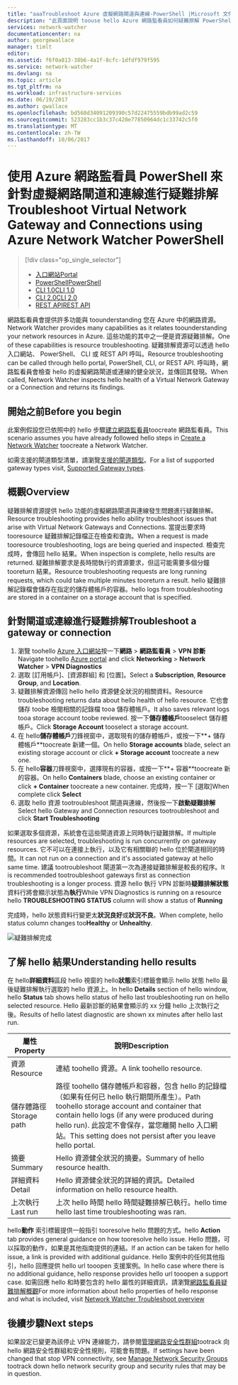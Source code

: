 ```yaml
---
title: "aaaTroubleshoot Azure 虛擬網路閘道與連線-PowerShell |Microsoft 文件"
description: "此頁面說明 toouse hello Azure 網路監看員如何疑難排解 PowerShell cmdlet"
services: network-watcher
documentationcenter: na
author: georgewallace
manager: timlt
editor: 
ms.assetid: f6f0a813-38b6-4a1f-8cfc-1dfdf979f595
ms.service: network-watcher
ms.devlang: na
ms.topic: article
ms.tgt_pltfrm: na
ms.workload: infrastructure-services
ms.date: 06/19/2017
ms.author: gwallace
ms.openlocfilehash: bd568d34091209390c57d22475559bdb99ad2c59
ms.sourcegitcommit: 523283cc1b3c37c428e77850964dc1c33742c5f0
ms.translationtype: MT
ms.contentlocale: zh-TW
ms.lasthandoff: 10/06/2017
---
```

# <a name="troubleshoot-virtual-network-gateway-and-connections-using-azure-network-watcher-powershell"></a><span data-ttu-id="85e82-103">使用 Azure 網路監看員 PowerShell 來針對虛擬網路閘道和連線進行疑難排解</span><span class="sxs-lookup"><span data-stu-id="85e82-103">Troubleshoot Virtual Network Gateway and Connections using Azure Network Watcher PowerShell</span></span>

> [!div class="op_single_selector"]
> - [<span data-ttu-id="85e82-104">入口網站</span><span class="sxs-lookup"><span data-stu-id="85e82-104">Portal</span></span>](network-watcher-troubleshoot-manage-portal.md)
> - [<span data-ttu-id="85e82-105">PowerShell</span><span class="sxs-lookup"><span data-stu-id="85e82-105">PowerShell</span></span>](network-watcher-troubleshoot-manage-powershell.md)
> - [<span data-ttu-id="85e82-106">CLI 1.0</span><span class="sxs-lookup"><span data-stu-id="85e82-106">CLI 1.0</span></span>](network-watcher-troubleshoot-manage-cli-nodejs.md)
> - [<span data-ttu-id="85e82-107">CLI 2.0</span><span class="sxs-lookup"><span data-stu-id="85e82-107">CLI 2.0</span></span>](network-watcher-troubleshoot-manage-cli.md)
> - [<span data-ttu-id="85e82-108">REST API</span><span class="sxs-lookup"><span data-stu-id="85e82-108">REST API</span></span>](network-watcher-troubleshoot-manage-rest.md)

<span data-ttu-id="85e82-109">網路監看員會提供許多功能與 toounderstanding 您在 Azure 中的網路資源。</span><span class="sxs-lookup"><span data-stu-id="85e82-109">Network Watcher provides many capabilities as it relates toounderstanding your network resources in Azure.</span></span> <span data-ttu-id="85e82-110">這些功能的其中之一便是資源疑難排解。</span><span class="sxs-lookup"><span data-stu-id="85e82-110">One of these capabilities is resource troubleshooting.</span></span> <span data-ttu-id="85e82-111">疑難排解資源可以透過 hello 入口網站、 PowerShell、 CLI 或 REST API 呼叫。</span><span class="sxs-lookup"><span data-stu-id="85e82-111">Resource troubleshooting can be called through hello portal, PowerShell, CLI, or REST API.</span></span> <span data-ttu-id="85e82-112">呼叫時，網路監看員會檢查 hello 的虛擬網路閘道或連線的健全狀況，並傳回其發現。</span><span class="sxs-lookup"><span data-stu-id="85e82-112">When called, Network Watcher inspects hello health of a Virtual Network Gateway or a Connection and returns its findings.</span></span>

## <a name="before-you-begin"></a><span data-ttu-id="85e82-113">開始之前</span><span class="sxs-lookup"><span data-stu-id="85e82-113">Before you begin</span></span>

<span data-ttu-id="85e82-114">此案例假設您已依照中的 hello 步驟[建立網路監看員](network-watcher-create.md)toocreate 網路監看員。</span><span class="sxs-lookup"><span data-stu-id="85e82-114">This scenario assumes you have already followed hello steps in [Create a Network Watcher](network-watcher-create.md) toocreate a Network Watcher.</span></span>

<span data-ttu-id="85e82-115">如需支援的閘道類型清單，請瀏覽[支援的閘道類型](network-watcher-troubleshoot-overview.md#supported-gateway-types)。</span><span class="sxs-lookup"><span data-stu-id="85e82-115">For a list of supported gateway types visit, [Supported Gateway types](network-watcher-troubleshoot-overview.md#supported-gateway-types).</span></span>

## <a name="overview"></a><span data-ttu-id="85e82-116">概觀</span><span class="sxs-lookup"><span data-stu-id="85e82-116">Overview</span></span>

<span data-ttu-id="85e82-117">疑難排解資源提供 hello 功能的虛擬網路閘道與連線發生問題進行疑難排解。</span><span class="sxs-lookup"><span data-stu-id="85e82-117">Resource troubleshooting provides hello ability troubleshoot issues that arise with Virtual Network Gateways and Connections.</span></span> <span data-ttu-id="85e82-118">當提出要求時 tooresource 疑難排解記錄檔正在檢查和查詢。</span><span class="sxs-lookup"><span data-stu-id="85e82-118">When a request is made tooresource troubleshooting, logs are being queried and inspected.</span></span> <span data-ttu-id="85e82-119">檢查完成時，會傳回 hello 結果。</span><span class="sxs-lookup"><span data-stu-id="85e82-119">When inspection is complete, hello results are returned.</span></span> <span data-ttu-id="85e82-120">疑難排解要求是長時間執行的資源要求，但這可能需要多個分鐘 tooreturn 結果。</span><span class="sxs-lookup"><span data-stu-id="85e82-120">Resource troubleshooting requests are long running requests, which could take multiple minutes tooreturn a result.</span></span> <span data-ttu-id="85e82-121">hello 疑難排解記錄檔會儲存在指定的儲存體帳戶的容器。</span><span class="sxs-lookup"><span data-stu-id="85e82-121">hello logs from troubleshooting are stored in a container on a storage account that is specified.</span></span>

## <a name="troubleshoot-a-gateway-or-connection"></a><span data-ttu-id="85e82-122">針對閘道或連線進行疑難排解</span><span class="sxs-lookup"><span data-stu-id="85e82-122">Troubleshoot a gateway or connection</span></span>

1. <span data-ttu-id="85e82-123">瀏覽 toohello [Azure 入口網站](https://portal.azure.com)按一下**網路** > **網路監看員** > **VPN 診斷**</span><span class="sxs-lookup"><span data-stu-id="85e82-123">Navigate toohello [Azure portal](https://portal.azure.com) and click **Networking** > **Network Watcher** > **VPN Diagnostics**</span></span>
2. <span data-ttu-id="85e82-124">選取 [訂用帳戶]、[資源群組] 和 [位置]。</span><span class="sxs-lookup"><span data-stu-id="85e82-124">Select a **Subscription**, **Resource Group**, and **Location**.</span></span>
3. <span data-ttu-id="85e82-125">疑難排解資源傳回 hello hello 資源健全狀況的相關資料。</span><span class="sxs-lookup"><span data-stu-id="85e82-125">Resource troubleshooting returns data about hello health of hello resource.</span></span> <span data-ttu-id="85e82-126">它也會儲存 toobe 檢閱相關的記錄檔 tooa 儲存體帳戶。</span><span class="sxs-lookup"><span data-stu-id="85e82-126">It also saves relevant logs tooa storage account toobe reviewed.</span></span> <span data-ttu-id="85e82-127">按一下**儲存體帳戶**tooselect 儲存體帳戶。</span><span class="sxs-lookup"><span data-stu-id="85e82-127">Click **Storage Account** tooselect a storage account.</span></span>
4. <span data-ttu-id="85e82-128">在 hello**儲存體帳戶**刀鋒視窗中，選取現有的儲存體帳戶，或按一下**+ 儲存體帳戶**toocreate 新建一個。</span><span class="sxs-lookup"><span data-stu-id="85e82-128">On hello **Storage accounts** blade, select an existing storage account or click **+ Storage account** toocreate a new one.</span></span>
5. <span data-ttu-id="85e82-129">在 hello**容器**刀鋒視窗中，選擇現有的容器，或按一下**+ 容器**toocreate 新的容器。</span><span class="sxs-lookup"><span data-stu-id="85e82-129">On hello **Containers** blade, choose an existing container or click **+ Container** toocreate a new container.</span></span> <span data-ttu-id="85e82-130">完成時，按一下 [選取]</span><span class="sxs-lookup"><span data-stu-id="85e82-130">When complete click **Select**</span></span>
6. <span data-ttu-id="85e82-131">選取 hello 資源 tootroubleshoot 閘道與連線，然後按一下**啟動疑難排解**</span><span class="sxs-lookup"><span data-stu-id="85e82-131">Select hello Gateway and Connection resources tootroubleshoot and click **Start Troubleshooting**</span></span>

<span data-ttu-id="85e82-132">如果選取多個資源，系統會在這些閘道資源上同時執行疑難排解。</span><span class="sxs-lookup"><span data-stu-id="85e82-132">If multiple resources are selected, troubleshooting is run concurrently on gateway resources.</span></span> <span data-ttu-id="85e82-133">它不可以在連接上執行，以及它有相關聯的 hello 位於閘道相同的時間。</span><span class="sxs-lookup"><span data-stu-id="85e82-133">It can not run on a connection and it's associated gateway at hello same time.</span></span> <span data-ttu-id="85e82-134">建議 tootroubleshoot 閘道第一次為連接疑難排解是較長的程序。</span><span class="sxs-lookup"><span data-stu-id="85e82-134">It is recommended tootroubleshoot gateways first as connection troubleshooting is a longer process.</span></span> <span data-ttu-id="85e82-135">資源 hello 執行 VPN 診斷時**疑難排解狀態**資料行將會顯示狀態為**執行**</span><span class="sxs-lookup"><span data-stu-id="85e82-135">While VPN Diagnostics is running on a resource hello **TROUBLESHOOTING STATUS** column will show a status of **Running**</span></span>

<span data-ttu-id="85e82-136">完成時，hello 狀態資料行變更太**狀況良好**或**狀況不良**。</span><span class="sxs-lookup"><span data-stu-id="85e82-136">When complete, hello status column changes too**Healthy** or **Unhealthy**.</span></span>

![疑難排解完成][2]

## <a name="understanding-hello-results"></a><span data-ttu-id="85e82-138">了解 hello 結果</span><span class="sxs-lookup"><span data-stu-id="85e82-138">Understanding hello results</span></span>

<span data-ttu-id="85e82-139">在 hello**詳細資料**區段 hello 視窗的 hello**狀態**索引標籤會顯示 hello 狀態 hello 最後疑難排解執行選取的 hello 資源上。</span><span class="sxs-lookup"><span data-stu-id="85e82-139">In hello **Details** section of hello window, hello **Status** tab shows hello status of hello last troubleshooting run on hello selected resource.</span></span> <span data-ttu-id="85e82-140">Hello 最新診斷的結果會顯示的 xx 分鐘 hello 上次執行之後。</span><span class="sxs-lookup"><span data-stu-id="85e82-140">Results of hello latest diagnostic are shown xx minutes after hello last run.</span></span>

|<span data-ttu-id="85e82-141">屬性</span><span class="sxs-lookup"><span data-stu-id="85e82-141">Property</span></span>  |<span data-ttu-id="85e82-142">說明</span><span class="sxs-lookup"><span data-stu-id="85e82-142">Description</span></span>  |
|---------|---------|
|<span data-ttu-id="85e82-143">資源</span><span class="sxs-lookup"><span data-stu-id="85e82-143">Resource</span></span>     | <span data-ttu-id="85e82-144">連結 toohello 資源。</span><span class="sxs-lookup"><span data-stu-id="85e82-144">A link toohello resource.</span></span>        |
|<span data-ttu-id="85e82-145">儲存體路徑</span><span class="sxs-lookup"><span data-stu-id="85e82-145">Storage path</span></span>     |  <span data-ttu-id="85e82-146">路徑 toohello 儲存體帳戶和容器，包含 hello 的記錄檔 （如果有任何已 hello 執行期間所產生）。</span><span class="sxs-lookup"><span data-stu-id="85e82-146">Path toohello storage account and container that contain hello logs (if any were produced during hello run).</span></span> <span data-ttu-id="85e82-147">此設定不會保存，當您離開 hello 入口網站。</span><span class="sxs-lookup"><span data-stu-id="85e82-147">This setting does not persist after you leave hello portal.</span></span>        |
|<span data-ttu-id="85e82-148">摘要</span><span class="sxs-lookup"><span data-stu-id="85e82-148">Summary</span></span>     | <span data-ttu-id="85e82-149">Hello 資源健全狀況的摘要。</span><span class="sxs-lookup"><span data-stu-id="85e82-149">Summary of hello resource health.</span></span>        |
|<span data-ttu-id="85e82-150">詳細資料</span><span class="sxs-lookup"><span data-stu-id="85e82-150">Detail</span></span>     | <span data-ttu-id="85e82-151">Hello 資源健全狀況的詳細的資訊。</span><span class="sxs-lookup"><span data-stu-id="85e82-151">Detailed information on hello resource health.</span></span>        |
|<span data-ttu-id="85e82-152">上次執行</span><span class="sxs-lookup"><span data-stu-id="85e82-152">Last run</span></span>     | <span data-ttu-id="85e82-153">上次 hello 時間 hello 時間疑難排解已執行。</span><span class="sxs-lookup"><span data-stu-id="85e82-153">hello time hello last time troubleshooting was ran.</span></span>        |


<span data-ttu-id="85e82-154">hello**動作** 索引標籤提供一般指引 tooresolve hello 問題的方式。</span><span class="sxs-lookup"><span data-stu-id="85e82-154">hello **Action** tab provides general guidance on how tooresolve hello issue.</span></span> <span data-ttu-id="85e82-155">Hello 問題，可以採取的動作，如果是其他指南提供的連結。</span><span class="sxs-lookup"><span data-stu-id="85e82-155">If an action can be taken for hello issue, a link is provided with additional guidance.</span></span> <span data-ttu-id="85e82-156">Hello 案例中的任何其他指引，hello 回應提供 hello url tooopen 支援案例。</span><span class="sxs-lookup"><span data-stu-id="85e82-156">In hello case where there is no additional guidance, hello response provides hello url tooopen a support case.</span></span>  <span data-ttu-id="85e82-157">如需回應 hello 和時要包含的 hello 屬性的詳細資訊，請瀏覽[網路監看員疑難排解概觀](network-watcher-troubleshoot-overview.md)</span><span class="sxs-lookup"><span data-stu-id="85e82-157">For more information about hello properties of hello response and what is included, visit [Network Watcher Troubleshoot overview](network-watcher-troubleshoot-overview.md)</span></span>


## <a name="next-steps"></a><span data-ttu-id="85e82-158">後續步驟</span><span class="sxs-lookup"><span data-stu-id="85e82-158">Next steps</span></span>

<span data-ttu-id="85e82-159">如果設定已變更為該停止 VPN 連線能力，請參閱[管理網路安全性群組](../virtual-network/virtual-network-manage-nsg-arm-portal.md)tootrack 向 hello 網路安全性群組和安全性規則，可能會有問題。</span><span class="sxs-lookup"><span data-stu-id="85e82-159">If settings have been changed that stop VPN connectivity, see [Manage Network Security Groups](../virtual-network/virtual-network-manage-nsg-arm-portal.md) tootrack down hello network security group and security rules that may be in question.</span></span>


[2]: ./media/network-watcher-troubleshoot-manage-portal/2.png
